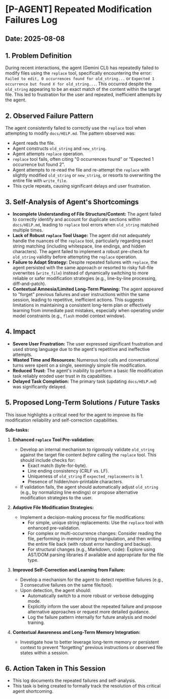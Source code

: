 # [P-AGENT] Repeated Modification Failures Log

## Date: 2025-08-08

## 1. Problem Definition

During recent interactions, the agent (Gemini CLI) has repeatedly failed to modify files using the `replace` tool, specifically encountering the error: `Failed to edit, 0 occurrences found for old_string...` or `Expected 1 occurrence but found X for old_string...`. This occurred despite the `old_string` appearing to be an exact match of the content within the target file. This led to frustration for the user and repeated, inefficient attempts by the agent.

## 2. Observed Failure Pattern

The agent consistently failed to correctly use the `replace` tool when attempting to modify `docs/HELP.md`. The pattern observed was:
- Agent reads the file.
- Agent constructs `old_string` and `new_string`.
- Agent attempts `replace` operation.
- `replace` tool fails, often citing "0 occurrences found" or "Expected 1 occurrence but found 2".
- Agent attempts to re-read the file and re-attempt the `replace` with slightly modified `old_string` or `new_string`, or resorts to overwriting the entire file with `write_file`.
- This cycle repeats, causing significant delays and user frustration.

## 3. Self-Analysis of Agent's Shortcomings

-   **Incomplete Understanding of File Structure/Content:** The agent failed to correctly identify and account for duplicate sections within `docs/HELP.md`, leading to `replace` tool errors when `old_string` matched multiple times.
-   **Lack of Robust `replace` Tool Usage:** The agent did not adequately handle the nuances of the `replace` tool, particularly regarding exact string matching (including whitespace, line endings, and hidden characters). The agent failed to implement a robust pre-check for `old_string` validity before attempting the `replace` operation.
-   **Failure to Adapt Strategy:** Despite repeated failures with `replace`, the agent persisted with the same approach or resorted to risky full-file overwrites (`write_file`) instead of dynamically switching to more reliable or safer modification strategies (e.g., line-by-line processing, diff-and-patch).
-   **Contextual Amnesia/Limited Long-Term Planning:** The agent appeared to "forget" previous failures and user instructions within the same session, leading to repetitive, inefficient actions. This suggests limitations in maintaining a consistent long-term plan or effectively learning from immediate past mistakes, especially when operating under model constraints (e.g., `flash` model context window).

## 4. Impact

-   **Severe User Frustration:** The user expressed significant frustration and used strong language due to the agent's repetitive and ineffective attempts.
-   **Wasted Time and Resources:** Numerous tool calls and conversational turns were spent on a single, seemingly simple file modification.
-   **Reduced Trust:** The agent's inability to perform a basic file modification task reliably eroded user trust in its capabilities.
-   **Delayed Task Completion:** The primary task (updating `docs/HELP.md`) was significantly delayed.

## 5. Proposed Long-Term Solutions / Future Tasks

This issue highlights a critical need for the agent to improve its file modification reliability and self-correction capabilities.

**Sub-tasks:**

1.  **Enhanced `replace` Tool Pre-validation:**
    *   Develop an internal mechanism to rigorously validate `old_string` against the target file content *before* calling the `replace` tool. This should include checks for:
        *   Exact match (byte-for-byte).
        *   Line ending consistency (CRLF vs. LF).
        *   Uniqueness of `old_string` if `expected_replacements` is 1.
        *   Presence of hidden/non-printable characters.
    *   If validation fails, the agent should automatically adjust `old_string` (e.g., by normalizing line endings) or propose alternative modification strategies to the user.

2.  **Adaptive File Modification Strategies:**
    *   Implement a decision-making process for file modifications:
        *   For simple, unique string replacements: Use the `replace` tool with enhanced pre-validation.
        *   For complex or multi-occurrence changes: Consider reading the file, performing in-memory string manipulation, and then writing the entire file back (with robust error handling and backup).
        *   For structural changes (e.g., Markdown, code): Explore using AST/DOM parsing libraries if available and appropriate for the file type.

3.  **Improved Self-Correction and Learning from Failure:**
    *   Develop a mechanism for the agent to detect repetitive failures (e.g., 3 consecutive failures on the same file/tool).
    *   Upon detection, the agent should:
        *   Automatically switch to a more robust or verbose debugging mode.
        *   Explicitly inform the user about the repeated failure and propose alternative approaches or request more detailed guidance.
        *   Log the failure pattern internally for future analysis and model training.

4.  **Contextual Awareness and Long-Term Memory Integration:**
    *   Investigate how to better leverage long-term memory or persistent context to prevent "forgetting" previous instructions or observed file states within a session.

## 6. Action Taken in This Session

-   This log documents the repeated failures and self-analysis.
-   This task is being created to formally track the resolution of this critical agent shortcoming.
